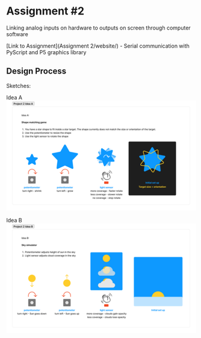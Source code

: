 # Assignment #2

Linking analog inputs on hardware to outputs on screen through computer software

[Link to Assignment](Assignment 2/website/) - Serial communication with PyScript and P5 graphics library 

## Design Process

Sketches:

Idea A
![idea a](./Idea_A.jpg)

Idea B
![idea b](./Idea_B.jpg)
